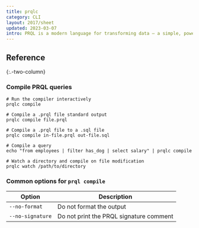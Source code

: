 ```yaml
---
title: prqlc
category: CLI
layout: 2017/sheet
updated: 2023-03-07
intro: PRQL is a modern language for transforming data — a simple, powerful, pipelined SQL replacement.
---
```

## Reference
{:.-two-column}

### Compile PRQL queries
```shell
# Run the compiler interactively
prqlc compile
```

```shell
# Compile a .prql file standard output
prqlc compile file.prql
```

```shell
# Compile a .prql file to a .sql file
prqlc compile in-file.prql out-file.sql
```

```shell
# Compile a query
echo "from employees | filter has_dog | select salary" | prqlc compile
```

```shell
# Watch a directory and compile on file modification
prqlc watch /path/to/directory
```

### Common options for `prql compile`

| Option           | Description                                                              |
|------------------|--------------------------------------------------------------------------|
| `--no-format`    | Do not format the output                                                 |
| `--no-signature` | Do not print the PRQL signature comment                                  |

